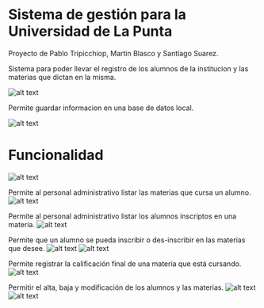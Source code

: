 # Sistema de gestión para la Universidad de La Punta
Proyecto de Pablo Tripicchiop, Martin Blasco y Santiago Suarez.

Sistema para poder llevar el registro de los alumnos de la institucion y las materias que dictan en la misma.

![alt text](https://i.imgur.com/QaNHm8h.png)

Permite guardar informacion en una base de datos local.

![alt text](https://i.imgur.com/JGEAirJ.png)

# Funcionalidad
![alt text](https://i.imgur.com/AEPRrzG.png)

Permite al personal administrativo listar las materias que cursa un alumno.
![alt text](https://i.imgur.com/KDxYDyw.png)

Permite al personal administrativo listar los alumnos inscriptos en una materia.
![alt text](https://i.imgur.com/GuuI9aR.png)

Permite que un alumno se pueda inscribir o des-inscribir en las materias que desee.
![alt text](https://i.imgur.com/OcJAoMu.png)
![alt text](https://i.imgur.com/TAgJXGL.png)

Permite registrar la calificación final de una materia que está cursando.
![alt text](https://i.imgur.com/os9VBsw.png)

Permitir el alta, baja y modificación de los alumnos y las materias.
![alt text](https://i.imgur.com/gS37zDN.png)
![alt text](https://i.imgur.com/oTcihuq.png)
